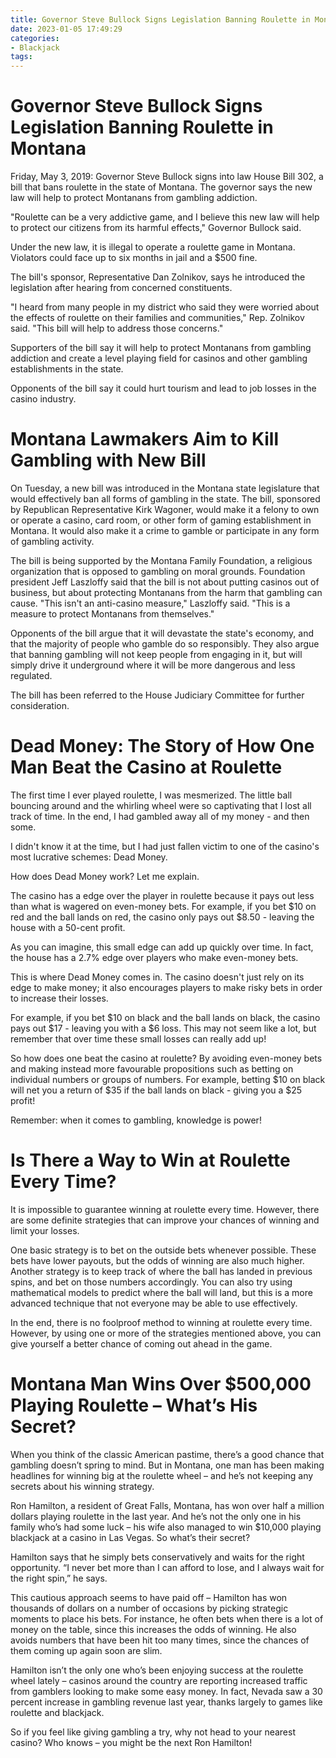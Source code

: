 ```yaml
---
title: Governor Steve Bullock Signs Legislation Banning Roulette in Montana
date: 2023-01-05 17:49:29
categories:
- Blackjack
tags:
---
```



#  Governor Steve Bullock Signs Legislation Banning Roulette in Montana

Friday, May 3, 2019: Governor Steve Bullock signs into law House Bill 302, a bill that bans roulette in the state of Montana. The governor says the new law will help to protect Montanans from gambling addiction.

"Roulette can be a very addictive game, and I believe this new law will help to protect our citizens from its harmful effects," Governor Bullock said.

Under the new law, it is illegal to operate a roulette game in Montana. Violators could face up to six months in jail and a $500 fine.

The bill's sponsor, Representative Dan Zolnikov, says he introduced the legislation after hearing from concerned constituents.

"I heard from many people in my district who said they were worried about the effects of roulette on their families and communities," Rep. Zolnikov said. "This bill will help to address those concerns."

Supporters of the bill say it will help to protect Montanans from gambling addiction and create a level playing field for casinos and other gambling establishments in the state.

Opponents of the bill say it could hurt tourism and lead to job losses in the casino industry.

#  Montana Lawmakers Aim to Kill Gambling with New Bill 

On Tuesday, a new bill was introduced in the Montana state legislature that would effectively ban all forms of gambling in the state. The bill, sponsored by Republican Representative Kirk Wagoner, would make it a felony to own or operate a casino, card room, or other form of gaming establishment in Montana. It would also make it a crime to gamble or participate in any form of gambling activity.

The bill is being supported by the Montana Family Foundation, a religious organization that is opposed to gambling on moral grounds. Foundation president Jeff Laszloffy said that the bill is not about putting casinos out of business, but about protecting Montanans from the harm that gambling can cause. "This isn't an anti-casino measure," Laszloffy said. "This is a measure to protect Montanans from themselves."

Opponents of the bill argue that it will devastate the state's economy, and that the majority of people who gamble do so responsibly. They also argue that banning gambling will not keep people from engaging in it, but will simply drive it underground where it will be more dangerous and less regulated.

The bill has been referred to the House Judiciary Committee for further consideration.

#  Dead Money: The Story of How One Man Beat the Casino at Roulette 

The first time I ever played roulette, I was mesmerized. The little ball bouncing around and the whirling wheel were so captivating that I lost all track of time. In the end, I had gambled away all of my money - and then some.

I didn't know it at the time, but I had just fallen victim to one of the casino's most lucrative schemes: Dead Money.

How does Dead Money work? Let me explain.

The casino has a edge over the player in roulette because it pays out less than what is wagered on even-money bets. For example, if you bet $10 on red and the ball lands on red, the casino only pays out $8.50 - leaving the house with a 50-cent profit.

As you can imagine, this small edge can add up quickly over time. In fact, the house has a 2.7% edge over players who make even-money bets.

This is where Dead Money comes in. The casino doesn't just rely on its edge to make money; it also encourages players to make risky bets in order to increase their losses.

For example, if you bet $10 on black and the ball lands on black, the casino pays out $17 - leaving you with a $6 loss. This may not seem like a lot, but remember that over time these small losses can really add up!

So how does one beat the casino at roulette? By avoiding even-money bets and making instead more favourable propositions such as betting on individual numbers or groups of numbers. For example, betting $10 on black will net you a return of $35 if the ball lands on black - giving you a $25 profit!

Remember: when it comes to gambling, knowledge is power!

#  Is There a Way to Win at Roulette Every Time? 

It is impossible to guarantee winning at roulette every time. However, there are some definite strategies that can improve your chances of winning and limit your losses.

One basic strategy is to bet on the outside bets whenever possible. These bets have lower payouts, but the odds of winning are also much higher. Another strategy is to keep track of where the ball has landed in previous spins, and bet on those numbers accordingly. You can also try using mathematical models to predict where the ball will land, but this is a more advanced technique that not everyone may be able to use effectively.

In the end, there is no foolproof method to winning at roulette every time. However, by using one or more of the strategies mentioned above, you can give yourself a better chance of coming out ahead in the game.

#  Montana Man Wins Over $500,000 Playing Roulette – What’s His Secret?

When you think of the classic American pastime, there’s a good chance that gambling doesn’t spring to mind. But in Montana, one man has been making headlines for winning big at the roulette wheel – and he’s not keeping any secrets about his winning strategy.

Ron Hamilton, a resident of Great Falls, Montana, has won over half a million dollars playing roulette in the last year. And he’s not the only one in his family who’s had some luck – his wife also managed to win $10,000 playing blackjack at a casino in Las Vegas. So what’s their secret?

Hamilton says that he simply bets conservatively and waits for the right opportunity. “I never bet more than I can afford to lose, and I always wait for the right spin,” he says.

This cautious approach seems to have paid off – Hamilton has won thousands of dollars on a number of occasions by picking strategic moments to place his bets. For instance, he often bets when there is a lot of money on the table, since this increases the odds of winning. He also avoids numbers that have been hit too many times, since the chances of them coming up again soon are slim.

Hamilton isn’t the only one who’s been enjoying success at the roulette wheel lately – casinos around the country are reporting increased traffic from gamblers looking to make some easy money. In fact, Nevada saw a 30 percent increase in gambling revenue last year, thanks largely to games like roulette and blackjack.

So if you feel like giving gambling a try, why not head to your nearest casino? Who knows – you might be the next Ron Hamilton!
